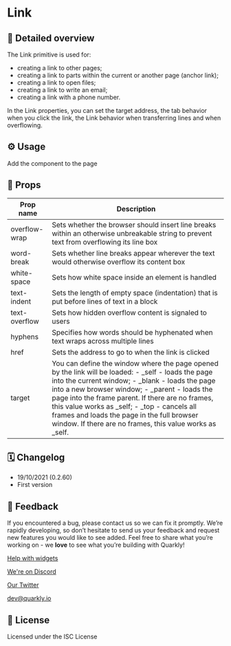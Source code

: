 # Link

## 📖 Detailed overview

The Link primitive is used for:

- creating a link to other pages;
- creating a link to parts within the current or another page (anchor link);
- creating a link to open files;
- creating a link to write an email;
- creating a link with a phone number.

In the Link properties, you can set the target address, the tab behavior
when you click the link, the Link behavior when transferring lines and
when overflowing.

## ⚙️ Usage

Add the component to the page

## 🧩 Props

| Prop name     | Description                                                                                                                                                                                                                                                                                                                                                                                                               |
|---------------|---------------------------------------------------------------------------------------------------------------------------------------------------------------------------------------------------------------------------------------------------------------------------------------------------------------------------------------------------------------------------------------------------------------------------|
| overflow-wrap | Sets whether the browser should insert line breaks within an otherwise unbreakable string to prevent text from overflowing its line box                                                                                                                                                                                                                                                                                   |
| word-break    | Sets whether line breaks appear wherever the text would otherwise overflow its content box                                                                                                                                                                                                                                                                                                                                |
| white-space   | Sets how white space inside an element is handled                                                                                                                                                                                                                                                                                                                                                                         |
| text-indent   | Sets the length of empty space (indentation) that is put before lines of text in a block                                                                                                                                                                                                                                                                                                                                  |
| text-overflow | Sets how hidden overflow content is signaled to users                                                                                                                                                                                                                                                                                                                                                                     |
| hyphens       | Specifies how words should be hyphenated when text wraps across multiple lines                                                                                                                                                                                                                                                                                                                                            |
| href          | Sets the address to go to when the link is clicked                                                                                                                                                                                                                                                                                                                                                                        |
| target        | You can define the window where the page opened by the link will be loaded:  - _self - loads the page into the current window;  - _blank - loads the page into a new browser window;  - _parent - loads the page into the frame parent. If there are no frames, this value works as _self;  - _top - cancels all frames and loads the page in the full browser window. If there are no frames, this value works as _self. |

## 🗓 Changelog

- 19/10/2021 (0.2.60)
- First version

## 📮 Feedback

If you encountered a bug, please contact us so we can fix it promptly. We’re rapidly developing, so don’t hesitate to send us your feedback and request new features you would like to see added. Feel free to share what you’re working on - we **love** to see what you’re building with Quarkly!

[Help with widgets](https://community.quarkly.io/c/requests/11)

[We're on Discord](https://discord.gg/SuF9vCMJGW)

[Our Twitter](https://twitter.com/quarklyapp)

[dev@quarkly.io](mailto:dev@quarkly.io)

## 📝 License

Licensed under the ISC License
